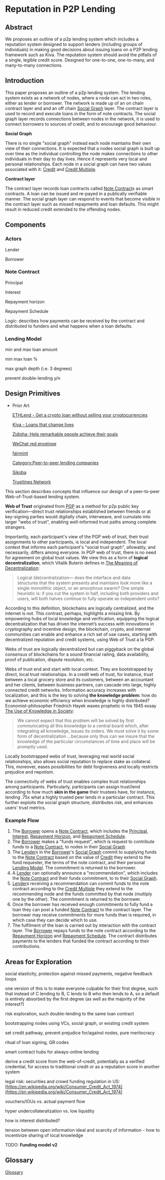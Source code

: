 # Reputation in P2P Lending

## Abstract

We proposes an outline of a p2p lending system which includes a reputation system designed to support lenders (including groups of individuals) in making good decisions about issuing loans on a P2P lending framework such as Kiva. The reputation system should avoid the pitfalls of a single, legible credit score. Designed for one-to-one, one-to-many, and many-to-many connections.

## Introduction

This paper proposes an outline of a p2p lending system. The lending system exists as a network of nodes, where a node can act in two roles, either as lender or borrower. The network is made up of an on chain contract layer and and an off chain [Social Graph](https://www.notion.so/7898d4c5-81c2-4469-b481-3f83835a0158) layer. The contract layer is used to record and execute loans in the form of note contracts. The social graph layer records connections between nodes in the network, it is used to connect borrowers to sources of credit, and to encourage good behaviour. 

**Social Graph**

There is no single "social graph" instead each node maintains their own view of their connections. It is expected that a nodes social graph is built up over time as the individual controlling the node makes connections to other individuals in their day to day lives. Hence it represents very local and personal relationships. Each node in a social graph can have two values associated with it: [Credit](https://www.notion.so/abc9a7bf-0908-40a4-a068-1575ca897af8) and [Credit Multiple](https://www.notion.so/6343dbfb-3f7b-4f7c-a335-620a519dd7e5). 

**Contract layer**

The contract layer records loan contracts called [Note Contract](https://www.notion.so/1166bbbe-5c16-4cf6-b750-47bbb41db451)s as smart contracts. A loan can be issued and re-payed in a publically verifiable manner. The social graph layer can respond to events that become visible in the contract layer such as missed repayments and loan defaults. This might result in reduced credit extended to the offending nodes.

## Components

### Actors

Lender

Borrower

### Note Contract

Principal

Interest

Repayment horizon

Repayment Schedule

Logic: describes how payments can be received by the contract and distributed to funders and what happens when a loan defaults. 

### Lending Model

min and max loan amount

min max loan %

max graph depth (i.e. 3 degrees)

prevent double-lending y/n

## Design Primitives

- Prior Art

    [ETHLend - Get a crypto loan without selling your cryptocurrencies](https://ethlend.io/)

    [Kiva - Loans that change lives](https://www.kiva.org/)

    [Zidisha: Help remarkable people achieve their goals](https://www.zidisha.org/)

    [WeChat red envelope](https://en.wikipedia.org/wiki/WeChat_red_envelope)

    [fairmint](https://founders.fairmint.co/)

    [Category:Peer-to-peer lending companies](https://en.wikipedia.org/wiki/Category:Peer-to-peer_lending_companies)

    [Sikoba](https://www.sikoba.network/)

    [Trustlines Network](https://trustlines.network/)

This section describes concepts that influence our design of a peer-to-peer Web-of-Trust-based lending system.

**Web of Trust** originated from [PGP](https://github.com/WebOfTrustInfo/rwot1-sf/blob/master/topics-and-advance-readings/PGP-Paradigm.pdf) as a method for p2p public key verification—direct trust relationships established between friends or at key-signing parties would digitally chain, interweave, and cumulate into larger "webs of trust", enabling well-informed trust paths among complete strangers.

Importantly, each participant's view of the PGP web of trust, their trust assignments to other participants, is local and independent. The local context that informs each participant's "social trust graph", allowably, and necessarily, differs among everyone. In PGP web of trust, there is no need for agreement on global trust values. We view this as a form of **logical decentralization**, which Vitalik Buterin defines in [The Meaning of Decentralization](https://medium.com/@VitalikButerin/the-meaning-of-decentralization-a0c92b76a274):

> Logical (de)centralization— does the interface and data structures that the system presents and maintains look more like a single monolithic object, or an amorphous swarm? One simple heuristic is: if you cut the system in half, including both providers and users, will both halves continue to fully operate as independent units?

According to this definition, blockchains are logically centralized, and the internet is not. This contrast, perhaps, highlights a missing link. By empowering hubs of local knowledge and verification, equipping the logical decentralization that has driven the internet’s success with innovations in cryptography and incentive design, the blockchain, crypto, and internet communities can enable and enhance a rich set of use cases, starting with decentralized reputation and credit systems, using Web of Trust a la PGP.

Webs of trust are logically decentralized but can piggyback on the global consensus of blockchains for a sound financial railing, data availability, proof of publication, dispute resolution, etc.

Webs of trust end and start with local context. They are bootstrapped by direct, local trust relationships. In a credit web of trust, for instance, trust between a local grocery store and its customers, between an accountant and her clients, between business partners, can cascade into large, highly connected credit networks. Information accuracy increases with localization, and this is the key to solving **the knowledge problem:** how do we achieve economic efficiency when knowledge is highly distributed? Economist-philosopher Friedrich Hayek waxes prophetic in his 1945 essay [The Use of Knowledge in Society](http://bev.berkeley.edu/ipe/readings/The%20use%20of%20knowledge%20in%20society.pdf):

> We cannot expect that this problem will be solved by first communicating all this knowledge to a central board which, after integrating all knowledge, issues its orders. We must solve it by some form of decentralization ...because only thus can we insure that the knowledge of the particular circumstances of time and place will be promptly used.

Locally bootstrapped webs of trust, leveraging real world social relationships, also allows social reputation to replace stake as collateral. This, moreover, eases possibilities for debt forgiveness and locally restricts prejudice and nepotism.

The connectivity of webs of trust enables complex trust relationships among participants. Particularly, participants can assign trust/lend according to how much **skin in the game** their trustees have, for instance, lending .75x what a highly trusted peer lends in a particular contract. This further exploits the social graph structure, distributes risk, and enhances users' trust metrics.

### Example Flow

1. The [Borrower](https://www.notion.so/cf062fcc-30d9-4c0c-9186-81fdc6539950) opens a [Note Contract](https://www.notion.so/1166bbbe-5c16-4cf6-b750-47bbb41db451), which includes the [Principal](https://www.notion.so/70a985d6-9a5f-4876-83e0-589433a9c3ca), [Interest](https://www.notion.so/873124d5-ad7b-4bed-a7c6-f4df1177baf9), [Repayment Horizon](https://www.notion.so/478f578d-2d04-4422-9242-e21ba520322f), and [Repayment Schedule](https://www.notion.so/dd702dca-b0e5-4562-9a97-9806f5c9ccc7).
2. The [Borrower](https://www.notion.so/cf062fcc-30d9-4c0c-9186-81fdc6539950) makes a "funds request", which is request to contribute funds to a [Note Contract](https://www.notion.so/1166bbbe-5c16-4cf6-b750-47bbb41db451), to nodes in their [Social Graph](https://www.notion.so/7898d4c5-81c2-4469-b481-3f83835a0158) 
3. The [Lender](https://www.notion.so/cc18e107-4f4a-41be-8560-d731a742d938)s in the [Borrower](https://www.notion.so/cf062fcc-30d9-4c0c-9186-81fdc6539950)'s [Social Graph](https://www.notion.so/7898d4c5-81c2-4469-b481-3f83835a0158) commit to supplying funds to the [Note Contract](https://www.notion.so/1166bbbe-5c16-4cf6-b750-47bbb41db451) based on the value of [Credit](https://www.notion.so/abc9a7bf-0908-40a4-a068-1575ca897af8) they extend to the fund requester, the terms of the note contract, and their personal [Lending Model](https://www.notion.so/b057482b-a71c-451b-b163-cafb612ca08a). The commitment is returned to the borrower.
4. A [Lender](https://www.notion.so/cc18e107-4f4a-41be-8560-d731a742d938) can optionally announce a "recommendation", which includes the [Note Contract](https://www.notion.so/1166bbbe-5c16-4cf6-b750-47bbb41db451) and their funds commitment, to to their [Social Graph](https://www.notion.so/7898d4c5-81c2-4469-b481-3f83835a0158).
5. [Lender](https://www.notion.so/cc18e107-4f4a-41be-8560-d731a742d938)s receiving a recommendation can commit funds to the note contract according to the [Credit Multiple](https://www.notion.so/6343dbfb-3f7b-4f7c-a335-620a519dd7e5) they extend to the recommending node and the funds committed by that node (multiply one by the other). The commitment is returned to the borrower.
6. Once the borrower has received enough commitments to fully fund a loan they can post a funded [Note Contract](https://www.notion.so/1166bbbe-5c16-4cf6-b750-47bbb41db451) to the contract layer. The borrower may receive commitments for more funds than is required, in which case they can decide which to use.
7. The fulfilment of the loan is carried out by interaction with the contract layer. The [Borrower](https://www.notion.so/cf062fcc-30d9-4c0c-9186-81fdc6539950) repays funds to the note contract according to the [Repayment Horizon](https://www.notion.so/478f578d-2d04-4422-9242-e21ba520322f) and [Repayment Schedule](https://www.notion.so/dd702dca-b0e5-4562-9a97-9806f5c9ccc7). The contract distributes payments to the lenders that funded the contract according to their contributions. 

## Areas for Exploration

social elasticity, protection against missed payments, negative feedback loops

one version of this is to make everyone culpable for their first degree, such that instead of C lending to B, C lends to B who then lends to A, so a default is entirely absorbed by the first degree (as well as the majority of the interest?)

risk exploration, such double-lending to the same loan contract

bootstrapping nodes using VCs, social graph, or existing credit system

set credit pathway, prevent prejudice for/against nodes, pure meritocracy

ritual of loan signing, QR codes

smart contract hubs for always-online lending

derive a credit score from the web-of-credit, potentially as a verified credential, for access to traditional credit or as a reputation score in another system

legal risk: securities and crowd funding regulation in US: [https://en.wikipedia.org/wiki/Consumer_Credit_Act_1974](https://en.wikipedia.org/wiki/Consumer_Credit_Act_1974)

vouchers/IOUs vs. actual payment flow

hyper undercollateralization vs. low liquidity

how is interest distributed?

tension between open information ideal and scarcity of information - how to incentivize sharing of local knowledge

TODO: **Funding model v2**

## Glossary

[Glossary](https://www.notion.so/4768ad9cec164bf78b74ced8594d7a23)
